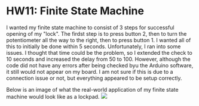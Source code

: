 # HW11: Finite State Machine
 
I wanted my finite state machine to consist of 3 steps for successful opening of my "lock". The firdst step is to press button 2, then to turn the potentiometer all the way to the right, then to press button 1. I wanted all of this to initially be done within 5 seconds. Unfortunately, I ran into some issues. I thought that time could be the problem, so I extended the check to 10 seconds and increased the delay from 50 to 100. However, although the code did not have any errors after being checked byu the Arduino software, it still would not appear on my board. I am not sure if this is due to a connection issue or not, but everything appeared to be setup correctly.

Below is an image of what the real-world application of my finite state machine would look like as a lockpad.
![](fsmdrawing.jpg)

